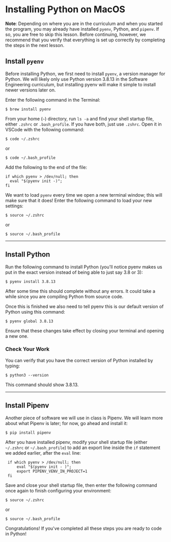 # Installing Python on MacOS

**Note**: Depending on where you are in the curriculum and when you started the
program, you may already have installed `pyenv`, Python, and `pipenv`. If so,
you are free to skip this lesson. Before continuing, however, we recommend that
you verify that everything is set up correctly by completing the steps in the
next lesson.

## Install `pyenv`

Before installing Python, we first need to install `pyenv`, a version manager
for Python. We will likely only use Python version 3.8.13 in the Software
Engineering curriculum, but installing pyenv will make it simple to install
newer versions later on.

Enter the following command in the Terminal:

```console
$ brew install pyenv
```

From your home (`~`) directory, run `ls -a` and find your shell startup file,
either `.zshrc` or `.bash_profile`. If you have both, just use `.zshrc`. Open it
in VSCode with the following command:

```console
$ code ~/.zshrc
```

or

```console
$ code ~/.bash_profile
```

Add the following to the end of the file:

```text
if which pyenv > /dev/null; then
  eval "$(pyenv init -)";
fi
```

We want to load `pyenv` every time we open a new terminal window; this will make
sure that it does! Enter the following command to load your new settings:

```console
$ source ~/.zshrc
```

or

```console
$ source ~/.bash_profile
```

---

## Install Python

Run the following command to install Python (you'll notice pyenv makes us put in
the exact version instead of being able to just say 3.8 or 3):

```console
$ pyenv install 3.8.13
```

After some time this should complete without any errors. It could take a while
since you are compiling Python from source code.

Once this is finished we also need to tell pyenv this is our default version of
Python using this command:

```console
$ pyenv global 3.8.13
```

Ensure that these changes take effect by closing your terminal and opening a new
one.

### Check Your Work

You can verify that you have the correct version of Python installed by typing:

```console
$ python3 --version
```

This command should show 3.8.13.

---

## Install Pipenv

Another piece of software we will use in class is Pipenv. We will learn more
about what Pipenv is later; for now, go ahead and install it:

```console
$ pip install pipenv
```

After you have installed pipenv, modify your shell startup file (either
`~/.zshrc` or `~/.bash_profile`) to add an export line inside the `if` statement
we added earlier, after the `eval` line:

```text
 if which pyenv > /dev/null; then
     eval "$(pyenv init - )";
     export PIPENV_VENV_IN_PROJECT=1
 fi
```

Save and close your shell startup file, then enter the following command once
again to finish configuring your environment:

```console
$ source ~/.zshrc
```

or

```console
$ source ~/.bash_profile
```

Congratulations! If you've completed all these steps you are ready to code in
Python!

